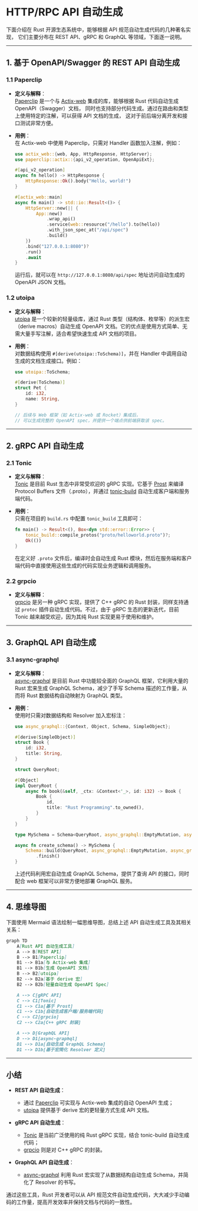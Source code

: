 # HTTP/RPC API 自动生成

下面介绍在 Rust 开源生态系统中，能够根据 API 规范自动生成代码的几种著名实现，
它们主要分布在 REST API、gRPC 和 GraphQL 等领域，下面逐一说明。

---

## 1. 基于 OpenAPI/Swagger 的 REST API 自动生成

### 1.1 Paperclip

- **定义与解释**：  
  [Paperclip](https://github.com/wafflespeanut/paperclip) 是一个与
  [Actix-web](https://actix.rs/) 集成的库，能够根据 Rust 代码自动生成 OpenAPI（Swagger）文档，
  同时也支持部分代码生成。通过在路由和类型上使用特定的注解，可以获得 API 文档的生成，
  这对于前后端分离开发和接口测试非常方便。

- **用例**：  
  在 Actix-web 中使用 Paperclip，只需对 Handler 函数加入注解，例如：
  
  ```rust:src/paperclip_example.rs
  use actix_web::{web, App, HttpResponse, HttpServer};
  use paperclip::actix::{api_v2_operation, OpenApiExt};

  #[api_v2_operation]
  async fn hello() -> HttpResponse {
      HttpResponse::Ok().body("Hello, world!")
  }

  #[actix_web::main]
  async fn main() -> std::io::Result<()> {
      HttpServer::new(|| {
          App::new()
              .wrap_api()
              .service(web::resource("/hello").to(hello))
              .with_json_spec_at("/api/spec")
              .build()
      })
      .bind("127.0.0.1:8080")?
      .run()
      .await
  }
  ```  
  
  运行后，就可以在 `http://127.0.0.1:8080/api/spec` 地址访问自动生成的 OpenAPI JSON 文档。

### 1.2 utoipa

- **定义与解释**：  
  [utoipa](https://github.com/johnthagen/utoipa) 是一个较新的轻量级库，通过 Rust 类型（结构体、枚举等）的派生宏（derive macros）自动生成 OpenAPI 文档。它的优点是使用方式简单、无需大量手写注解，适合希望快速生成 API 文档的项目。

- **用例**：  
  对数据结构使用 `#[derive(utoipa::ToSchema)]`，并在 Handler 中调用自动生成的文档生成接口。例如：

  ```rust:src/utoipa_example.rs
  use utoipa::ToSchema;

  #[derive(ToSchema)]
  struct Pet {
      id: i32,
      name: String,
  }

  // 后续与 Web 框架（如 Actix-web 或 Rocket）集成后，
  // 可以生成完整的 OpenAPI spec，并提供一个端点供前端获取该 spec。
  ```

---

## 2. gRPC API 自动生成

### 2.1 Tonic

- **定义与解释**：  
  [Tonic](https://github.com/hyperium/tonic) 是目前 Rust 生态中非常受欢迎的 gRPC 实现。它基于 [Prost](https://github.com/danburkert/prost) 来编译 Protocol Buffers 文件（.proto），并通过 [tonic-build](https://docs.rs/tonic-build) 自动生成客户端和服务端代码。

- **用例**：  
  只需在项目的 `build.rs` 中配置 `tonic_build` 工具即可：

  ```rust:src/build.rs
  fn main() -> Result<(), Box<dyn std::error::Error>> {
      tonic_build::compile_protos("proto/helloworld.proto")?;
      Ok(())
  }
  ```  

  在定义好 `.proto` 文件后，编译时会自动生成 Rust 模块，然后在服务端和客户端代码中直接使用这些生成的代码实现业务逻辑和调用服务。

### 2.2 grpcio

- **定义与解释**：  
  [grpcio](https://github.com/pingcap/grpc-rs) 是另一种 gRPC 实现，提供了 C++ gRPC 的 Rust 封装，同样支持通过 `protoc` 插件自动生成代码。不过，由于 gRPC 生态的更新迭代，目前 Tonic 越来越受欢迎，因为其纯 Rust 实现更易于使用和维护。

---

## 3. GraphQL API 自动生成

### 3.1 async-graphql

- **定义与解释**：  
  [async-graphql](https://github.com/async-graphql/async-graphql) 是目前 Rust 中功能较全面的 GraphQL 框架，它利用大量的 Rust 宏来生成 GraphQL Schema，减少了手写 Schema 描述的工作量，从而将 Rust 数据结构自动映射为 GraphQL 类型。

- **用例**：  
  使用时只需对数据结构和 Resolver 加入宏标注：

  ```rust:src/async_graphql_example.rs
  use async_graphql::{Context, Object, Schema, SimpleObject};

  #[derive(SimpleObject)]
  struct Book {
      id: i32,
      title: String,
  }

  struct QueryRoot;

  #[Object]
  impl QueryRoot {
      async fn book(&self, _ctx: &Context<'_>, id: i32) -> Book {
          Book {
              id,
              title: "Rust Programming".to_owned(),
          }
      }
  }

  type MySchema = Schema<QueryRoot, async_graphql::EmptyMutation, async_graphql::EmptySubscription>;

  async fn create_schema() -> MySchema {
      Schema::build(QueryRoot, async_graphql::EmptyMutation, async_graphql::EmptySubscription)
          .finish()
  }
  ```

  上述代码利用宏自动生成 GraphQL Schema，提供了查询 API 的接口，同时配合 web 框架可以非常方便地部署 GraphQL 服务。

---

## 4. 思维导图

下面使用 Mermaid 语法绘制一幅思维导图，总结上述 API 自动生成工具及其相关关系：

```mermaid:diagram/rust_api_codegen.mmd
graph TD
    A[Rust API 自动生成工具]
    A --> B[REST API]
    B --> B1[Paperclip]
    B1 --> B1a[与 Actix-web 集成]
    B1 --> B1b[生成 OpenAPI 文档]
    B --> B2[utoipa]
    B2 --> B2a[基于 derive 宏]
    B2 --> B2b[轻量自动生成 OpenAPI Spec]

    A --> C[gRPC API]
    C --> C1[Tonic]
    C1 --> C1a[基于 Prost]
    C1 --> C1b[自动生成客户端/服务端代码]
    C --> C2[grpcio]
    C2 --> C2a[C++ gRPC 封装]

    A --> D[GraphQL API]
    D --> D1[async-graphql]
    D1 --> D1a[自动生成 GraphQL Schema]
    D1 --> D1b[基于宏简化 Resolver 定义]

```

---

## 小结

- **REST API 自动生成**：  
  - 通过 [Paperclip](https://github.com/wafflespeanut/paperclip) 可实现与 Actix-web 集成的自动 OpenAPI 生成；  
  - [utoipa](https://github.com/johnthagen/utoipa) 提供基于 derive 宏的更轻量方式生成 API 文档。

- **gRPC API 自动生成**：  
  - [Tonic](https://github.com/hyperium/tonic) 是当前广泛使用的纯 Rust gRPC 实现，结合 tonic-build 自动生成代码；  
  - [grpcio](https://github.com/pingcap/grpc-rs) 则是对 C++ gRPC 的封装。

- **GraphQL API 自动生成**：  
  - [async-graphql](https://github.com/async-graphql/async-graphql) 利用 Rust 宏实现了从数据结构自动生成 Schema，并简化了 Resolver 的书写。

通过这些工具，Rust 开发者可以从 API 规范文件自动生成代码，大大减少手动编码的工作量，提高开发效率并保持文档与代码的一致性。
